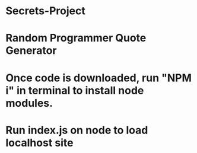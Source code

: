 # Secrets-Project
# Random Programmer Quote Generator
# Once code is downloaded, run "NPM i" in terminal to install node modules.
# Run index.js on node to load localhost site
